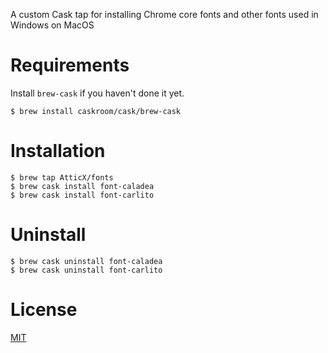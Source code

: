 A custom Cask tap for installing Chrome core fonts and other fonts used in Windows on MacOS

# Requirements

Install `brew-cask` if you haven't done it yet.

    $ brew install caskroom/cask/brew-cask

# Installation
    $ brew tap AtticX/fonts
    $ brew cask install font-caladea
    $ brew cask install font-carlito

# Uninstall

    $ brew cask uninstall font-caladea
    $ brew cask uninstall font-carlito

# License
[MIT](http://thi.mit-license.org)
